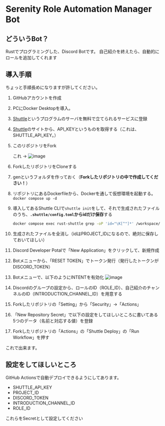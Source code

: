 # Serenity Role Automation Manager Bot

## どういうBot？
Rustでプログラミングした、Discord Botです。
自己紹介を終えたら、自動的にロールを追加してくれます

## 導入手順
ちょっと手順長めになりますが許してください。
1. GitHubアカウントを作成
2. PCにDocker Desktopを導入。
3. [Shuttle](https://console.shuttle.dev/)というプログラムのサーバを無料で立てられるサービスに登録
4. [Shuttle](https://console.shuttle.dev/)のサイトから、API_KEYというものを取得する（これは、SHUTTLE_API_KEY。）
5. このリポジトリをFork

    これ -> ![image](https://github.com/user-attachments/assets/791192a4-abd7-4222-b4cc-348c5687b588)

6. ForkしたリポジトリをCloneする
7. genというフォルダを作っておく（**Forkしたリポジトリの中で作成してください！**）
8. リポジトリにあるDockerfileから、Dockerを通して仮想環境を起動する。
    `docker compose up -d`
9. 導入してあるShuttle CLIで`shuttle init`をして、それで生成されたファイルのうち、**`.shuttle/config.toml`からidだけ保存**する
    ```bash
    docker compose exec rust-shuttle grep -oP 'id="\K[^"]*' /workspace/[9のコマンドで生成されたフォルダ]/.shuttle/config.toml
    ```
10. 生成されたファイルを全消し（idはPROJECT_IDになるので、絶対に保存しておいてほしい）
11. Discord Developer Potalで「New Application」をクリックして、新規作成
12. Botメニューから、「RESET TOKEN」でトークン発行（発行したトークンがDISCORD_TOKEN）
13. Botメニューで、以下のようにINTENTを有効化
    ![image](https://github.com/user-attachments/assets/5c789a9b-8f1e-4fda-ae22-b9d89c5386e1)
14. Discordのグループの設定から、ロールのID（ROLE_ID）、自己紹介のチャンネルのID（INTRODUCTION_CHANNEL_ID）を用意する
15. Forkしたリポジトリの「Setting」から「Security」->「Actions」
16. 「New Repository Secret」で以下の設定をしてほしいところに書いてある5つのデータ（名前と対応する値）を登録
17. Forkしたリポジトリの「Actions」の「Shuttle Deploy」の「Run Workflow」を押す

これで出来ます。
## 設定をしてほしいところ
GitHub Actionsで自動デプロイできるようにしてあります。

- SHUTTLE_API_KEY
- PROJECT_ID
- DISCORD_TOKEN
- INTRODUCTION_CHANNEL_ID
- ROLE_ID

これらをSecretとして設定してください
